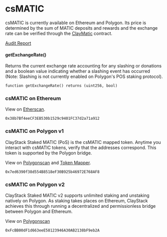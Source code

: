 # csMATIC

csMATIC is currently available on Ethereum and Polygon. Its price is determined by the sum of MATIC deposits and rewards and the exchange rate can be verified through the [ClayMatic](/claymatic/overview) contract.

[Audit Report](https://chainsecurity.com/security-audit/claystack-matic/)

#### getExchangeRate()

Returns the current exchange rate accounting for any slashing or donations and a boolean value indicating whether a slashing event has occurred (Note: Slashing is not currently enabled on Polygon's POS staking protocol).

```solidity
function getExchangeRate() returns (uint256, bool)
```

### csMATIC on Ethereum
View on [Etherscan](https://etherscan.io/token/0x38b7bf4eecf3eb530b1529c9401fc37d2a71a912).

```
0x38b7Bf4eeCF3EB530b1529c9401FC37d2a71a912
```


### csMATIC on Polygon v1
ClayStack Staked MATIC (PoS) is the csMATIC mapped token. Anytime you interact with csMATIC tokens, verify that the addresses correspond. This token is supported by the Polygon bridge.

View on [Polygonscan](https://polygonscan.com/token/0x7ed6390f38d554B8518eF30B925b46972E768AF8) and [Token Mapper](https://mapper.polygon.technology/).
```
0x7ed6390f38d554B8518eF30B925b46972E768AF8
```

### csMATIC on Polygon v2
ClayStack Staked MATIC v2 supports unlimited staking and unstaking natively on Polygon. As staking takes places on Ethereum, ClayStack achieves this through running a decentralized and permissionless bridge between Polygon and Ethereum. 

View on [Polygonscan](https://polygonscan.com/token/0xFcBB00dF1d663eeE58123946A30AB2138bF9eb2A) 
```
0xFcBB00dF1d663eeE58123946A30AB2138bF9eb2A
```

